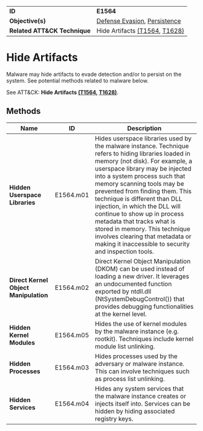 |||
|---|---|
|**ID**|**E1564**|
|**Objective(s)**|[Defense Evasion](../defense-evasion), [Persistence](../persistence)|
|**Related ATT&CK Technique**|Hide Artifacts [(T1564](https://attack.mitre.org/techniques/T1564/), [T1628)](https://attack.mitre.org/techniques/T1628/)|


Hide Artifacts
==============
Malware may hide artifacts to evade detection and/or to persist on the system. See potential methods related to malware below. 

See ATT&CK: **Hide Artifacts [(T1564](https://attack.mitre.org/techniques/T1564/), [T1628)](https://attack.mitre.org/techniques/T1628/)**.

Methods
-------
|Name|ID|Description|
|---|---|---|
|**Hidden Userspace Libraries**|E1564.m01|Hides userspace libraries used by the malware instance. Technique refers to hiding libraries loaded in memory (not disk). For example, a userspace library may be injected into a system process such that memory scanning tools may be prevented from finding them. This technique is different than DLL injection, in which the DLL will continue to show up in process metadata that tracks what is stored in memory. This technique involves clearing that metadata or making it inaccessible to security and inspection tools.|
|**Direct Kernel Object Manipulation**|E1564.m02|Direct Kernel Object Manipulation (DKOM) can be used instead of loading a new driver. It leverages an undocumented function exported by ntdll.dll (NtSystemDebugControl()) that provides debugging functionalities at the kernel level.|
|**Hidden Kernel Modules**|E1564.m05|Hides the use of kernel modules by the malware instance (e.g. rootkit). Techniques include kernel module list unlinking.|
|**Hidden Processes**|E1564.m03|Hides processes used by the adversary or malware instance. This can involve techniques such as process list unlinking.|
|**Hidden Services**|E1564.m04|Hides any system services that the malware instance creates or injects itself into. Services can be hidden by hiding associated registry keys.|


